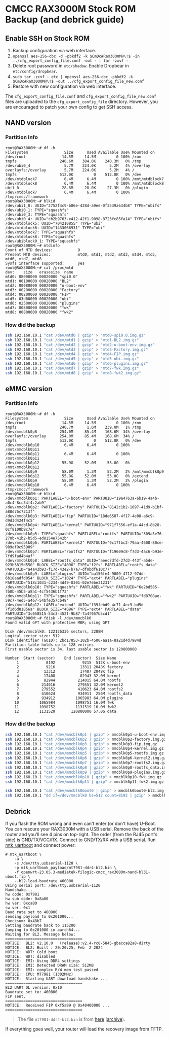 # CMCC RAX3000M Stock ROM Backup (and debrick guide)

## Enable SSH on Stock ROM

1. Backup configuration via web interface.
2. `openssl aes-256-cbc -d -pbkdf2 -k $CmDc#RaX30O0M@\!$ -in ../cfg_export_config_file.conf -out - | tar -zxvf -`
3. Delete root password in `etc/shadow`. Enable Dropbear in `etc/config/dropbear`.
4. `sudo tar -zcvf - etc | openssl aes-256-cbc -pbkdf2 -k $CmDc#RaX30O0M@\!$ -out ../cfg_export_config_file_new.conf`
5. Restore with new configuration via web interface.

The `cfg_export_config_file.conf` and `cfg_export_config_file_new.conf` files are uploaded to the `cfg_export_config_file` directory. However, you are encouraged to patch your own config to get SSH access.

## NAND version

### Partition Info

```
root@RAX3000M:~# df -h
Filesystem                Size      Used Available Use% Mounted on
/dev/root                14.5M     14.5M         0 100% /rom
tmpfs                   240.6M    384.0K    240.3M   0% /tmp
/dev/ubi0_4               5.7M    224.0K      5.2M   4% /overlay
overlayfs:/overlay        5.7M    224.0K      5.2M   4% /
tmpfs                   512.0K         0    512.0K   0% /dev
/dev/mtdblock7            6.4M      6.4M         0 100% /mnt/mtdblock7
/dev/mtdblock8            6.4M      6.4M         0 100% /mnt/mtdblock8
ubi1_0                   28.8M     28.0K     27.3M   0% /plugin
/dev/mtdblock7            6.4M      6.4M         0 100% /tmp/cmcc/framework
root@RAX3000M:~# blkid
/dev/ubi1_0: UUID="2752f4c9-b06e-428d-a9ee-0f3539a634b8" TYPE="ubifs"
/dev/ubi0_1: TYPE="squashfs"
/dev/ubi0_3: TYPE="squashfs"
/dev/ubi0_4: UUID="cb2b9763-e412-42f1-9098-8723fc85fa14" TYPE="ubifs"
/dev/mtdblock5: UUID="704210855" TYPE="ubi"
/dev/mtdblock6: UUID="1433066931" TYPE="ubi"
/dev/mtdblock7: TYPE="squashfs"
/dev/mtdblock8: TYPE="squashfs"
/dev/ubiblock0_1: TYPE="squashfs"
root@RAX3000M:~# mtdinfo
Count of MTD devices:           9
Present MTD devices:            mtd0, mtd1, mtd2, mtd3, mtd4, mtd5, mtd6, mtd7, mtd8
Sysfs interface supported:      yes
root@RAX3000M:~# cat /proc/mtd
dev:    size   erasesize  name
mtd0: 08000000 00020000 "spi0.0"
mtd1: 00100000 00020000 "BL2"
mtd2: 00080000 00020000 "u-boot-env"
mtd3: 00200000 00020000 "Factory"
mtd4: 00200000 00020000 "FIP"
mtd5: 03d00000 00020000 "ubi"
mtd6: 02500000 00020000 "plugins"
mtd7: 00800000 00020000 "fwk"
mtd8: 00800000 00020000 "fwk2"
```

### How did the backup

```bash
ssh 192.168.10.1 "cat /dev/mtd0 | gzip" > "mtd0-spi0.0.img.gz"
ssh 192.168.10.1 "cat /dev/mtd1 | gzip" > "mtd1-BL2.img.gz"
ssh 192.168.10.1 "cat /dev/mtd2 | gzip" > "mtd2-u-boot-env.img.gz"
ssh 192.168.10.1 "cat /dev/mtd3 | gzip" > "mtd3-Factory.img.gz"
ssh 192.168.10.1 "cat /dev/mtd4 | gzip" > "mtd4-FIP.img.gz"
ssh 192.168.10.1 "cat /dev/mtd5 | gzip" > "mtd5-ubi.img.gz"
ssh 192.168.10.1 "cat /dev/mtd6 | gzip" > "mtd6-plugins.img.gz"
ssh 192.168.10.1 "cat /dev/mtd7 | gzip" > "mtd7-fwk.img.gz"
ssh 192.168.10.1 "cat /dev/mtd8 | gzip" > "mtd8-fwk2.img.gz"
```

## eMMC version

### Partition Info

```
root@RAX3000M:~# df -h
Filesystem                Size      Used Available Use% Mounted on
/dev/root                14.5M     14.5M         0 100% /rom
tmpfs                   240.7M      1.6M    239.0M   1% /tmp
/dev/mmcblk0p8          254.0M     85.4M    168.6M  34% /overlay
overlayfs:/overlay      254.0M     85.4M    168.6M  34% /
tmpfs                   512.0K         0    512.0K   0% /dev
/dev/mmcblk0p10           6.4M      6.4M         0 100% /mnt/mmcblk0p11
/dev/mmcblk0p11           6.4M      6.4M         0 100% /mnt/mmcblk0p11
/dev/mmcblk0p12          55.9G     52.0M     53.0G   0% /mnt/mmcblk0p12
/dev/mmcblk0p9           58.0M      1.3M     52.2M   2% /mnt/mmcblk0p9
/dev/mmcblk0p12          55.9G     52.0M     53.0G   0% /extend
/dev/mmcblk0p9           58.0M      1.3M     52.2M   2% /plugin
/dev/mmcblk0p10           6.4M      6.4M         0 100% /tmp/cmcc/framework
root@RAX3000M:~# blkid
/dev/mmcblk0p1: PARTLABEL="u-boot-env" PARTUUID="19a4763a-6b19-4a4b-a0c4-8cc34f4c2ab9"
/dev/mmcblk0p2: PARTLABEL="factory" PARTUUID="8142c1b2-1697-41d9-b1bf-a88d76c7213f"
/dev/mmcblk0p3: PARTLABEL="fip" PARTUUID="18de6587-4f17-4e08-a6c9-d9d3d424f4c5"
/dev/mmcblk0p4: PARTLABEL="kernel" PARTUUID="971f7556-ef1a-44cd-8b28-0cf8100b9c7e"
/dev/mmcblk0p5: TYPE="squashfs" PARTLABEL="rootfs" PARTUUID="309a3e76-270b-41b2-b5d5-ed8154e7542b"
/dev/mmcblk0p6: PARTLABEL="kernel2" PARTUUID="9c17fbc2-79aa-4600-80ce-989ef9c95909"
/dev/mmcblk0p7: PARTLABEL="rootfs2" PARTUUID="f19609c8-f7d3-4ac6-b93e-7fd9fad4b4af"
/dev/mmcblk0p8: LABEL="rootfs_data" UUID="aeec7dfd-27d3-443f-a5de-923b3815d550" BLOCK_SIZE="4096" TYPE="f2fs" PARTLABEL="rootfs_data" PARTUUID="a4a43b93-f17d-43e2-b7a7-df0bdf610c77"
/dev/mmcblk0p9: LABEL="plugins" UUID="ba156fe4-9009-4712-97dd-6b18eadfd054" BLOCK_SIZE="1024" TYPE="ext4" PARTLABEL="plugins" PARTUUID="518c1031-c234-4d49-8301-02e7ebe31231"
/dev/mmcblk0p10: TYPE="squashfs" PARTLABEL="fwk" PARTUUID="6e2bd585-7b0b-45b5-a8a1-4cf5436b1f73"
/dev/mmcblk0p11: TYPE="squashfs" PARTLABEL="fwk2" PARTUUID="fd8708ae-59c7-4ed5-a467-54bfe357cb48"
/dev/mmcblk0p12: LABEL="extend" UUID="f39febd9-4c71-4ec9-bd5d-7f1d6d81856a" BLOCK_SIZE="4096" TYPE="ext4" PARTLABEL="data" PARTUUID="3c058515-54c3-452f-9b87-7a4f957b5cd1"
root@RAX3000M:~# fdisk -l /dev/mmcblk0
Found valid GPT with protective MBR; using GPT

Disk /dev/mmcblk0: 122126336 sectors, 2288M
Logical sector size: 512
Disk identifier (GUID): 2bd17853-102b-4500-aa1a-8a21d4d7984d
Partition table holds up to 128 entries
First usable sector is 34, last usable sector is 120800000

Number  Start (sector)    End (sector)  Size Name
     1            8192            9215  512K u-boot-env
     2            9216           13311 2048K factory
     3           13312           17407 2048K fip
     4           17408           82943 32.0M kernel
     5           82944          214015 64.0M rootfs
     6          214016          279551 32.0M kernel2
     7          279552          410623 64.0M rootfs2
     8          410624          934911  256M rootfs_data
     9          934912         1065983 64.0M plugins
    10         1065984         1098751 16.0M fwk
    11         1098752         1131519 16.0M fwk2
    12         1131520       120800000 57.0G data
```

### How did the backup

```bash
ssh 192.168.10.1 "cat /dev/mmcblk0p1 | gzip" > mmcblk0p1-u-boot-env.img.gz
ssh 192.168.10.1 "cat /dev/mmcblk0p2 | gzip" > mmcblk0p2-factory.img.gz
ssh 192.168.10.1 "cat /dev/mmcblk0p3 | gzip" > mmcblk0p3-fip.img.gz
ssh 192.168.10.1 "cat /dev/mmcblk0p4 | gzip" > mmcblk0p4-kernel.img.gz
ssh 192.168.10.1 "cat /dev/mmcblk0p5 | gzip" > mmcblk0p5-rootfs.img.gz
ssh 192.168.10.1 "cat /dev/mmcblk0p6 | gzip" > mmcblk0p6-kernel2.img.gz
ssh 192.168.10.1 "cat /dev/mmcblk0p7 | gzip" > mmcblk0p7-rootfs2.img.gz
ssh 192.168.10.1 "cat /dev/mmcblk0p8 | gzip" > mmcblk0p8-rootfs_data.img.gz
ssh 192.168.10.1 "cat /dev/mmcblk0p9 | gzip" > mmcblk0p9-plugins.img.gz
ssh 192.168.10.1 "cat /dev/mmcblk0p10 | gzip" > mmcblk0p10-fwk.img.gz
ssh 192.168.10.1 "cat /dev/mmcblk0p11 | gzip" > mmcblk0p11-fwk2.img.gz

ssh 192.168.10.1 "cat /dev/mmcblk0boot0 | gzip" > mmcblk0boot0-bl2.img.gz
ssh 192.168.10.1 "dd if=/dev/mmcblk0 bs=512 count=8192 | gzip" > mmcblk0-gpt.img.gz
```

## Debrick

If you flash the ROM wrong and even can't enter (or don't have) U-Boot. You can rescure your RAX3000M with a USB serial. Remove the back of the router and you'll see 4 pins on top-right. The order (from the RJ45 port's side) is GND/TX/VCC/RX. Connect to GND/TX/RX with a USB serial. Run [mtk_uartboot](https://github.com/981213/mtk_uartboot) and connect power:

```
# mtk_uartboot \
    -a \
    -s /dev/tty.usbserial-1120 \
    -p mtk_uartbook_payload/mt7981-ddr4-bl2.bin \
    -f openwrt-23.05.3-mediatek-filogic-cmcc_rax3000m-nand-bl31-uboot.fip \
    --bl2-load-baudrate 460800
Using serial port: /dev/tty.usbserial-1120
Handshake...
hw code: 0x7981
hw sub code: 0x8a00
hw ver: 0xca00
sw ver: 0x1
Baud rate set to 460800
sending payload to 0x201000...
Checksum: 0x48b7
Setting baudrate back to 115200
Jumping to 0x201000 in aarch64...
Waiting for BL2. Message below:
==================================
NOTICE:  BL2: v2.10.0   (release):v2.4-rc0-5845-gbacca82a8-dirty
NOTICE:  BL2: Built : 20:20:25, Feb  2 2024
NOTICE:  WDT: Cold boot
NOTICE:  WDT: disabled
NOTICE:  EMI: Using DDR4 settings
NOTICE:  EMI: Detected DRAM size: 512MB
NOTICE:  EMI: complex R/W mem test passed
NOTICE:  CPU: MT7981 (1302MHz)
NOTICE:  Starting UART download handshake ...
==================================
BL2 UART DL version: 0x10
Baudrate set to: 460800
FIP sent.
==================================
NOTICE:  Received FIP 0xf5a99 @ 0x40400000 ...
==================================
```

> The file `mt7981-ddr4-bl2.bin` is from [here](https://www.cnblogs.com/p123/p/18046679) ([archive](https://archive.is/FpsqX)).

If everything goes well, your router will load the recovery image from TFTP.
